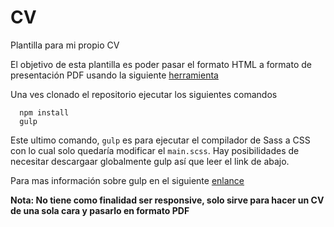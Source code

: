 # CV
Plantilla para mi propio CV

El objetivo de esta plantilla es poder pasar el formato HTML a formato de presentación PDF usando la siguiente [herramienta](https://www.ilovepdf.com/es/html-a-pdf)

Una ves clonado el repositorio ejecutar los siguientes comandos

```
  npm install
  gulp
```

Este ultimo comando, `gulp`  es para ejecutar el compilador de Sass a CSS con lo cual solo quedaría modificar el `main.scss`. Hay posibilidades de necesitar descargaar globalmente gulp así que leer el link de abajo.

Para mas información sobre gulp en el siguiente [enlance](https://gulpjs.com/docs/en/getting-started/quick-start)

**Nota: No tiene como finalidad ser responsive, solo sirve para hacer un CV de una sola cara y pasarlo en formato PDF**